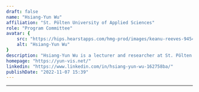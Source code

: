 ```yaml
---
draft: false
name: "Hsiang-Yun Wu"
affiliation: "St. Pölten University of Applied Sciences"
role: "Program Committee"
avatar: {
    src: "https://hips.hearstapps.com/hmg-prod/images/keanu-reeves-9454211-1-402.jpg",
    alt: "Hsiang-Yun Wu"
}
description: "Hsiang-Yun Wu is a lecturer and researcher at St. Pölten University of Applied Sciences and TU Wien, Austria. Her principal research interests cover information visualization and human-centered techniques, focusing on exploring complex network data. She was awarded the European Union Marie Skłodowska-Curie Actions (MSCA) Individual Fellowship, with which she has investigated visual clutter management strategies for network analysis. Recently, she extended her expertise to investigate visualization in educational contexts, including physicalization, graphics design, and XR applications."
homepage: "https://yun-vis.net/"
linkedin: "https://www.linkedin.com/in/hsiang-yun-wu-162758ba/"
publishDate: "2022-11-07 15:39"
---
```

****
